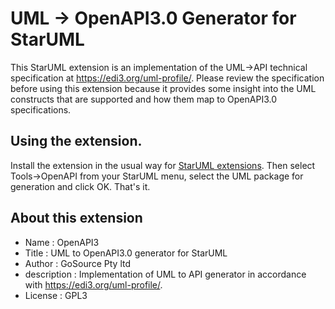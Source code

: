 # UML -> OpenAPI3.0 Generator for StarUML

This StarUML extension is an implementation of the UML->API technical specification at https://edi3.org/uml-profile/. Please review the specification before using this extension because it provides some insight into the UML constructs that are supported and how them map to OpenAPI3.0 specifications.

## Using the extension.

Install the extension in the usual way for [StarUML extensions](https://docs.staruml.io/user-guide/managing-extensions#install-extension).  Then select Tools->OpenAPI from your StarUML menu, select the UML package for generation and click OK.  That's it.

## About this extension

* Name : OpenAPI3
* Title : UML to OpenAPI3.0 generator for StarUML
* Author : GoSource Pty ltd
* description : Implementation of UML to API generator in accordance with https://edi3.org/uml-profile/.  
* License : GPL3
